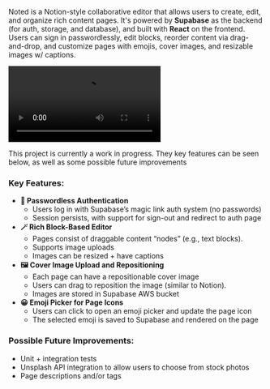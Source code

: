 Noted is a Notion-style collaborative editor that allows users to create, edit, and organize rich content pages. It's powered by **Supabase** as the backend (for auth, storage, and database), and built with **React** on the frontend. Users can sign in passwordlessly, edit blocks, reorder content via drag-and-drop, and customize pages with emojis, cover images, and resizable images w/ captions.

<video src="readme-imgs/noted-video.mp4" controls></video>

This project is currently a work in progress. They key features can be seen below, as well as some possible future improvements

### **Key Features:**

- **🔐 Passwordless Authentication**
    - Users log in with Supabase’s magic link auth system (no passwords)
    - Session persists, with support for sign-out and redirect to auth page
- **🪄 Rich Block-Based Editor**
    - Pages consist of draggable content “nodes” (e.g., text blocks).
    - Supports image uploads
    - Images can be resized + have captions
- **🖼️ Cover Image Upload and Repositioning**
    - Each page can have a repositionable cover image
    - Users can drag to reposition the image (similar to Notion).
    - Images are stored in Supabase AWS bucket
- **😀 Emoji Picker for Page Icons**
    - Users can click to open an emoji picker and update the page icon
    - The selected emoji is saved to Supabase and rendered on the page

### Possible Future Improvements:

- Unit + integration tests
- Unsplash API integration to allow users to choose from stock photos
- Page descriptions and/or tags
